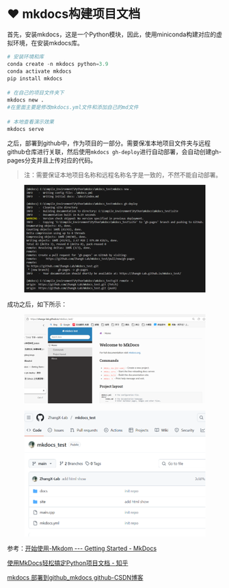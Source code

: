 # ❤️ mkdocs构建项目文档

首先，安装mkdocs，这是一个Python模块，因此，使用miniconda构建对应的虚拟环境，在安装mkdocs库。

```python
# 安装环境和库
conda create -n mkdocs python=3.9
conda activate mkdocs
pip install mkdocs

# 在自己的项目文件夹下
mkdocs new .
#在里面主要是修改mkdocs.yml文件和添加自己的md文件

# 本地查看演示效果
mkdocs serve
```

之后，部署到github中，作为项目的一部分。需要保准本地项目文件夹与远程github仓库进行关联，然后使用`mkdocs gh-deploy`进行自动部署，会自动创建gh-pages分支并且上传对应的代码。

> 注：需要保证本地项目名称和远程名称名字是一致的，不然不能自动部署。

<figure><img src="../.gitbook/assets/image-20250505182759834.png" alt=""><figcaption></figcaption></figure>

成功之后，如下所示：

<figure><img src="../.gitbook/assets/image-20250505182811035.png" alt=""><figcaption></figcaption></figure>

<figure><img src="../.gitbook/assets/image-20250505182903436.png" alt=""><figcaption></figcaption></figure>

参考：[开始使用-Mkdom --- Getting Started - MkDocs](https://www.mkdocs.org/getting-started/)

[使用MkDocs轻松搞定Python项目文档 - 知乎](https://zhuanlan.zhihu.com/p/690666535)

[mkdocs 部署到github\_mkdocs github-CSDN博客](https://blog.csdn.net/m0_62342492/article/details/140589266)

